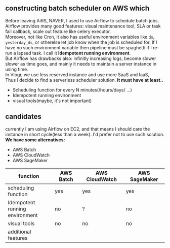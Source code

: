 ## constructing batch scheduler on AWS which 

Before leaving AiRS, NAVER, I used to use Airflow to schedule batch jobs.
Airflow provides many good features: visual maintenance tool, SLA or task fail callback, scale out feature like celery executor.<br/>
Moreover, not like Cron, it also has useful environment variables like `ds`, `yesterday_ds`, or otherelse let job know when the job is scheduled for. If I have no such environment variable then pipeline must be spaghetti if I re-run a lapsed task. I call it **Idempotent running environment**.<br/>
But Airflow has drawbacks also: infinitly increasing logs, become slower slower as time goes, and mainly it needs to maintain a server instance in using time.<br/>
In Vlogr, we use less reserved instance and use more SaaS and IaaS, <br/>
Thus I decide to find a serverless scheduler solution. **It must have at least..**

  * Scheduling function for every N minutes(/hours/days/ ...)
  * Idempotent running environment
  * visual tools(maybe, it's not important)

## candidates

currently I am using Airflow on EC2, and that means I should care the instance in short cycle(less than a week).
I'd prefer not to use such solution.
**We have some alternatives:**

  * AWS Batch
  * AWS CloudWatch
  * AWS SageMaker

 function | AWS Batch | AWS CloudWatch | AWS SageMaker
 --- |  --- |  --- |  ---
 scheduling function | yes | yes | yes
 Idempotent<br/>running environment | no | ? | no
 visual tools | no | no | no
 additional features |
 

